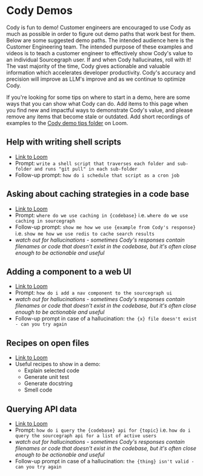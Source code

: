 # Cody Demos

Cody is fun to demo! Customer engineers are encouraged to use Cody as much as possible in order to figure out demo paths that work best for them. Below are some suggested demo paths. The intended audience here is the Customer Engineering team. The intended purpose of these examples and videos is to teach a customer engineer to effectively show Cody's value to an individual Sourcegraph user. If and when Cody hallucinates, roll with it! The vast majority of the time, Cody gives actionable and valuable information which accelerates developer productivity. Cody's accuracy and precision will improve as LLM's improve and as we continue to optimize Cody.

If you're looking for some tips on where to start in a demo, here are some ways that you can show what Cody can do. Add items to this page when you find new and impactful ways to demonstrate Cody's value, and please remove any items that become stale or outdated. Add short recordings of examples to the [Cody demo tips folder](https://www.loom.com/spaces/All-Sourcegraph-1226947/folders/Cody-demo-tips-3a47365ea79e4e089d8495cc8fb2e0f7) on Loom.

## Help with writing shell scripts

- [Link to Loom](https://www.loom.com/share/5c01ebcb032f406a8ce2b82aae6b486d)
- Prompt: `write a shell script that traverses each folder and sub-folder and runs "git pull" in each sub-folder`
- Follow-up prompt: `how do i schedule that script as a cron job`

## Asking about caching strategies in a code base

- [Link to Loom](https://www.loom.com/share/85747012c0f34e808f9143a665b9b840)
- Prompt: `where do we use caching in {codebase}` i.e. `where do we use caching in sourcegraph`
- Follow-up prompt: `show me how we use {example from Cody's response}` i.e. `show me how we use redis to cache search results`
- *watch out for hallucinations - sometimes Cody's responses contain filenames or code that doesn't exist in the codebase, but it's often close enough to be actionable and useful*

## Adding a component to a web UI

- [Link to Loom](https://www.loom.com/share/19ea873ba8b64073ae1a68df3384869a)
- Prompt: `how do i add a nav component to the sourcegraph ui`
- *watch out for hallucinations - sometimes Cody's responses contain filenames or code that doesn't exist in the codebase, but it's often close enough to be actionable and useful*
- Follow-up prompt in case of a hallucination: `the {x} file doesn't exist - can you try again`

## Recipes on open files

- [Link to Loom](https://www.loom.com/share/60fc98555e7b4e2f9a5ae18158f8457c)
- Useful recipes to show in a demo:
    - Explain selected code
    - Generate unit test
    - Generate docstring
    - Smell code

## Querying API data

- [Link to Loom](https://www.loom.com/share/76b61988b4004a77bd0eb2e48be3c573)
- Prompt: `how do i query the {codebase} api for {topic}` i.e. `how do i query the sourcegraph api for a list of active users`
- *watch out for hallucinations - sometimes Cody's responses contain filenames or code that doesn't exist in the codebase, but it's often close enough to be actionable and useful*
- Follow-up prompt in case of a hallucination: `the {thing} isn't valid - can you try again`